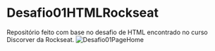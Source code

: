 # Desafio01HTMLRockseat
Repositório feito com base no desafio de HTML encontrado no curso Discorver da Rockseat.
![Desafio01PageHome](https://user-images.githubusercontent.com/102265187/181639210-89cd16a5-e476-4a98-8d1c-14be33e3e0b4.jpg)
